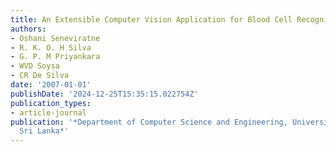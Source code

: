 ```yaml
---
title: An Extensible Computer Vision Application for Blood Cell Recognition and Analysis
authors:
- Oshani Seneviratne
- R. K. O. H Silva
- G. P. M Priyankara
- WVD Soysa
- CR De Silva
date: '2007-01-01'
publishDate: '2024-12-25T15:35:15.022754Z'
publication_types:
- article-journal
publication: '*Department of Computer Science and Engineering, University of Moratuwa,
  Sri Lanka*'
---
```

